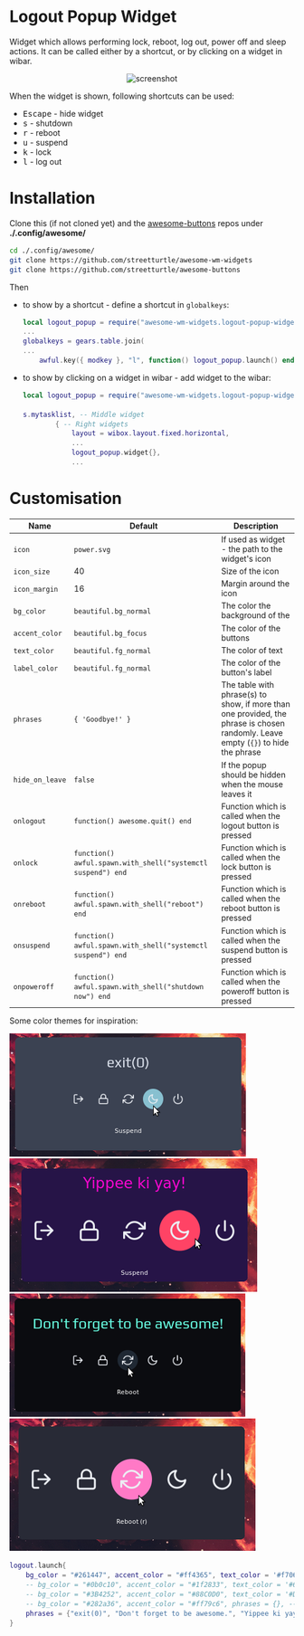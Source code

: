# Logout Popup Widget

Widget which allows performing lock, reboot, log out, power off and sleep actions. It can be called either by a shortcut, or by clicking on a widget in wibar.

<p align="center">
    <img src="https://github.com/streetturtle/awesome-wm-widgets/raw/master/logout-popup-widget/screenshot.gif" alt="screenshot">
</p>

When the widget is shown, following shortcuts can be used:
 - <kbd>Escape</kbd> - hide widget
 - <kbd>s</kbd> - shutdown
 - <kbd>r</kbd> - reboot
 - <kbd>u</kbd> - suspend
 - <kbd>k</kbd> - lock
 - <kbd>l</kbd> - log out

# Installation

Clone this (if not cloned yet) and the [awesome-buttons](https://github.com/streetturtle/awesome-buttons) repos under **./.config/awesome/**

```bash
cd ./.config/awesome/
git clone https://github.com/streetturtle/awesome-wm-widgets
git clone https://github.com/streetturtle/awesome-buttons
```
Then 

- to show by a shortcut - define a shortcut in `globalkeys`:

    ```lua
    local logout_popup = require("awesome-wm-widgets.logout-popup-widget.logout-popup")
    ...
    globalkeys = gears.table.join(
    ...
        awful.key({ modkey }, "l", function() logout_popup.launch() end, {description = "Show logout screen", group = "custom"}),
    ```

- to show by clicking on a widget in wibar - add widget to the wibar:

    ```lua
    local logout_popup = require("awesome-wm-widgets.logout-popup-widget.logout-popup")
    
    s.mytasklist, -- Middle widget
            { -- Right widgets
                layout = wibox.layout.fixed.horizontal,
                ...
                logout_popup.widget{},
                ...
    ```

# Customisation

| Name | Default | Description |
|---|---|---|
| `icon` | `power.svg` | If used as widget - the path to the widget's icon |
| `icon_size` | 40 | Size of the icon |
| `icon_margin` | 16 | Margin around the icon |
| `bg_color` |  `beautiful.bg_normal` | The color the background of the |
| `accent_color` | `beautiful.bg_focus` | The color of the buttons |
| `text_color` | `beautiful.fg_normal` | The color of text |
| `label_color` | `beautiful.fg_normal` | The color of the button's label |
| `phrases` | `{ 'Goodbye!' }` | The table with phrase(s) to show, if more than one provided, the phrase is chosen randomly. Leave empty (`{}`) to hide the phrase |
| `hide_on_leave` | `false` | If the popup should be hidden when the mouse leaves it |
| `onlogout` | `function() awesome.quit() end` | Function which is called when the logout button is pressed |
| `onlock` | `function() awful.spawn.with_shell("systemctl suspend") end` | Function which is called when the lock button is pressed |
| `onreboot` | `function() awful.spawn.with_shell("reboot") end` | Function which is called when the reboot button is pressed |
| `onsuspend` | `function() awful.spawn.with_shell("systemctl suspend") end` | Function which is called when the suspend button is pressed |
| `onpoweroff` | `function() awful.spawn.with_shell("shutdown now") end` | Function which is called when the poweroff button is pressed |

Some color themes for inspiration:

![nord](./logout-nord.png)
![outrun](./logout-outrun.png)
![dark](./logout-dark.png)
![dracula](./logout-dracula.png)

```lua
logout.launch{
    bg_color = "#261447", accent_color = "#ff4365", text_color = '#f706cf', icon_size = 40, icon_margin = 16, -- outrun
    -- bg_color = "#0b0c10", accent_color = "#1f2833", text_color = '#66fce1', -- dark
    -- bg_color = "#3B4252", accent_color = "#88C0D0", text_color = '#D8DEE9', -- nord
    -- bg_color = "#282a36", accent_color = "#ff79c6", phrases = {}, -- dracula, no phrase
    phrases = {"exit(0)", "Don't forget to be awesome.", "Yippee ki yay!"},
}
```
